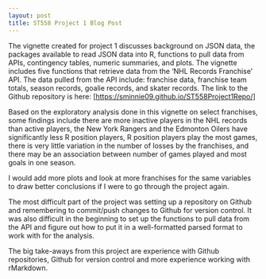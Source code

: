 ```yaml
---
layout: post
title: ST558 Project 1 Blog Post
---
```


The vignette created for project 1 discusses background on JSON data, the packages available to read JSON data into R, functions to pull data from APIs, contingency tables, numeric summaries, and plots. The vignette includes five functions that retrieve data from the ‘NHL Records Franchise’ API. The data pulled from the API include: franchise data, franchise team totals, season records, goalie records, and skater records.  The link to the Github repository is here: [https://sminnie09.github.io/ST558Project1Repo/]

Based on the exploratory analysis done in this vignette on select franchises, some findings include there are more inactive players in the NHL records than active players, the New York Rangers and the Edmonton Oilers have significantly less R position players, R position players play the most games, there is very little variation in the number of losses by the franchises, and there may be an association between number of games played and most goals in one season. 

I would add more plots and look at more franchises for the same variables to draw better conclusions if I were to go through the project again. 

The most difficult part of the project was setting up a repository on Github and remembering to commit/push changes to Github for version control. It was also difficult in the beginning to set up the functions to pull data from the API and figure out how to put it in a well-formatted parsed format to work with for the analysis.

The big take-aways from this project are experience with Github repositories, Github for version control and more experience working with rMarkdown.
